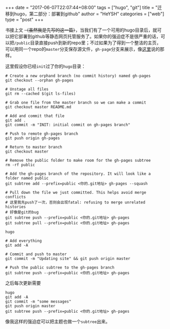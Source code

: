 +++
date = "2017-06-07T22:07:44+08:00"
tags = ["hugo", "git"]
title = "迁移到hugo，第二部分：部署到github"
author = "HeYSH"
categories = ["web"]
type = "post"
+++

书接上文 ~~（虽然我是先写的这一篇）~~，当我们有了一个可用的hugo目录后，就可以把它部署到github等静态网页托管服务了。如果你的强迫症不是很严重的话，可以把`/public`目录直接push到新的repo里；不过如果为了得到一个整洁的主页，可以用同一个repo的`master`分支保存源文件，`gh-page`分支来展示，像[这里](http://www.gohugo.org/doc/tutorials/github-pages-blog/)说的那样。

这里假设你已经`init`过了你的`hugo`目录：

```
# Create a new orphand branch (no commit history) named gh-pages
git checkout --orphan gh-pages

# Unstage all files
git rm --cached $(git ls-files)

# Grab one file from the master branch so we can make a commit
git checkout master README.md

# Add and commit that file
git add .
git commit -m "INIT: initial commit on gh-pages branch"

# Push to remote gh-pages branch
git push origin gh-pages

# Return to master branch
git checkout master

# Remove the public folder to make room for the gh-pages subtree
rm -rf public

# Add the gh-pages branch of the repository. It will look like a folder named public
git subtree add --prefix=public <你的.git地址> gh-pages --squash

# Pull down the file we just committed. This helps avoid merge conflicts
# 这里我先push了一次，否则会出现fatal: refusing to merge unrelated histories
# 好像是git的bug
git subtree push --prefix=public <你的.git地址> gh-pages
git subtree pull --prefix=public <你的.git地址> gh-pages

hugo

# Add everything
git add -A

# Commit and push to master
git commit -m "Updating site" && git push origin master

# Push the public subtree to the gh-pages branch
git subtree push --prefix=public <你的.git地址> gh-pages
```

之后每次更新需要

~~~
hugo
git add -A
git commit -m "some messages"
git push origin master
git subtree push --prefix=public <你的.git地址> gh-pages
~~~

像我这样的强迫症可以把主题也做一个`subtree`出来。